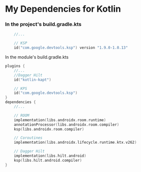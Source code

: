 # My Dependencies for Kotlin

### In the project's build.gradle.kts
```kotlin
    //...

    // KSP
    id("com.google.devtools.ksp") version "1.9.0-1.0.13"
```
In the module's build.gradle.kts

```kotlin
plugins {
    //...
    //Dagger Hilt
    id("kotlin-kapt")

    // KPS
    id("com.google.devtools.ksp")
}
dependencies {
    //...

    // ROOM
    implementation(libs.androidx.room.runtime)
    annotationProcessor(libs.androidx.room.compiler)
    ksp(libs.androidx.room.compiler)

    // Coroutines
    implementation(libs.androidx.lifecycle.runtime.ktx.v262)

    // Dagger Hilt
    implementation(libs.hilt.android)
    ksp(libs.hilt.android.compiler)
}

```
